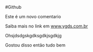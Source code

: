 #Github

Este é um novo comentario 

Saiba mais no link em www.ygds.com.br


Ohsjdsdgskgdksgdkjsgdkjg

Gostou disso então tudo bem
